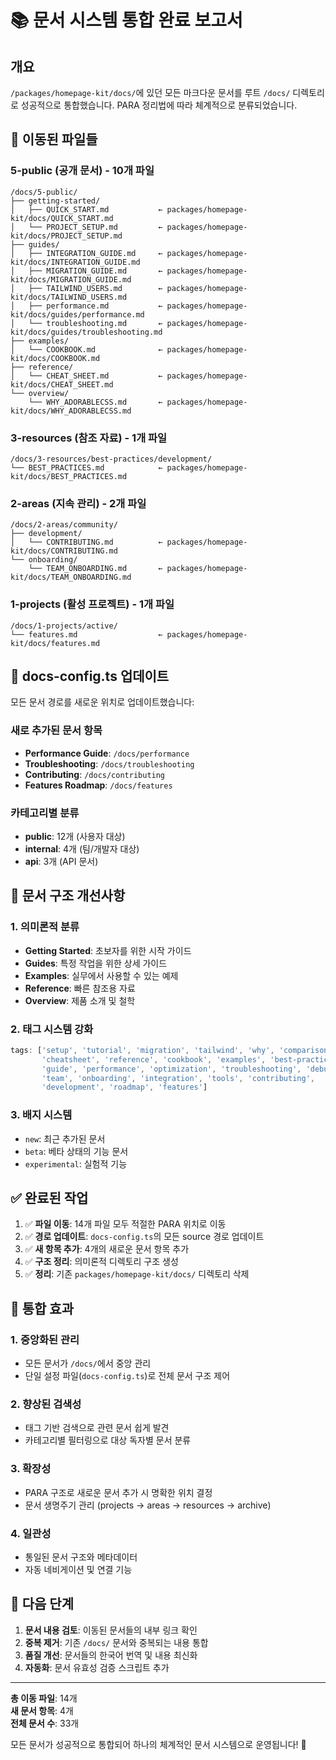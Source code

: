 # 📚 문서 시스템 통합 완료 보고서

## 개요

`/packages/homepage-kit/docs/`에 있던 모든 마크다운 문서를 루트 `/docs/` 디렉토리로 성공적으로 통합했습니다. PARA 정리법에 따라 체계적으로 분류되었습니다.

## 🎯 이동된 파일들

### 5-public (공개 문서) - 10개 파일
```
/docs/5-public/
├── getting-started/
│   ├── QUICK_START.md           ← packages/homepage-kit/docs/QUICK_START.md
│   └── PROJECT_SETUP.md         ← packages/homepage-kit/docs/PROJECT_SETUP.md
├── guides/
│   ├── INTEGRATION_GUIDE.md     ← packages/homepage-kit/docs/INTEGRATION_GUIDE.md
│   ├── MIGRATION_GUIDE.md       ← packages/homepage-kit/docs/MIGRATION_GUIDE.md
│   ├── TAILWIND_USERS.md        ← packages/homepage-kit/docs/TAILWIND_USERS.md
│   ├── performance.md           ← packages/homepage-kit/docs/guides/performance.md
│   └── troubleshooting.md       ← packages/homepage-kit/docs/guides/troubleshooting.md
├── examples/
│   └── COOKBOOK.md              ← packages/homepage-kit/docs/COOKBOOK.md
├── reference/
│   └── CHEAT_SHEET.md           ← packages/homepage-kit/docs/CHEAT_SHEET.md
└── overview/
    └── WHY_ADORABLECSS.md       ← packages/homepage-kit/docs/WHY_ADORABLECSS.md
```

### 3-resources (참조 자료) - 1개 파일
```
/docs/3-resources/best-practices/development/
└── BEST_PRACTICES.md            ← packages/homepage-kit/docs/BEST_PRACTICES.md
```

### 2-areas (지속 관리) - 2개 파일
```
/docs/2-areas/community/
├── development/
│   └── CONTRIBUTING.md          ← packages/homepage-kit/docs/CONTRIBUTING.md
└── onboarding/
    └── TEAM_ONBOARDING.md       ← packages/homepage-kit/docs/TEAM_ONBOARDING.md
```

### 1-projects (활성 프로젝트) - 1개 파일
```
/docs/1-projects/active/
└── features.md                  ← packages/homepage-kit/docs/features.md
```

## 📝 docs-config.ts 업데이트

모든 문서 경로를 새로운 위치로 업데이트했습니다:

### 새로 추가된 문서 항목
- **Performance Guide**: `/docs/performance`
- **Troubleshooting**: `/docs/troubleshooting`  
- **Contributing**: `/docs/contributing`
- **Features Roadmap**: `/docs/features`

### 카테고리별 분류
- **public**: 12개 (사용자 대상)
- **internal**: 4개 (팀/개발자 대상)
- **api**: 3개 (API 문서)

## 🎨 문서 구조 개선사항

### 1. 의미론적 분류
- **Getting Started**: 초보자를 위한 시작 가이드
- **Guides**: 특정 작업을 위한 상세 가이드
- **Examples**: 실무에서 사용할 수 있는 예제
- **Reference**: 빠른 참조용 자료
- **Overview**: 제품 소개 및 철학

### 2. 태그 시스템 강화
```typescript
tags: ['setup', 'tutorial', 'migration', 'tailwind', 'why', 'comparison', 
       'cheatsheet', 'reference', 'cookbook', 'examples', 'best-practices', 
       'guide', 'performance', 'optimization', 'troubleshooting', 'debugging',
       'team', 'onboarding', 'integration', 'tools', 'contributing', 
       'development', 'roadmap', 'features']
```

### 3. 배지 시스템
- `new`: 최근 추가된 문서
- `beta`: 베타 상태의 기능 문서
- `experimental`: 실험적 기능

## ✅ 완료된 작업

1. ✅ **파일 이동**: 14개 파일 모두 적절한 PARA 위치로 이동
2. ✅ **경로 업데이트**: `docs-config.ts`의 모든 source 경로 업데이트
3. ✅ **새 항목 추가**: 4개의 새로운 문서 항목 추가
4. ✅ **구조 정리**: 의미론적 디렉토리 구조 생성
5. ✅ **정리**: 기존 `packages/homepage-kit/docs/` 디렉토리 삭제

## 🔗 통합 효과

### 1. 중앙화된 관리
- 모든 문서가 `/docs/`에서 중앙 관리
- 단일 설정 파일(`docs-config.ts`)로 전체 문서 구조 제어

### 2. 향상된 검색성
- 태그 기반 검색으로 관련 문서 쉽게 발견
- 카테고리별 필터링으로 대상 독자별 문서 분류

### 3. 확장성
- PARA 구조로 새로운 문서 추가 시 명확한 위치 결정
- 문서 생명주기 관리 (projects → areas → resources → archive)

### 4. 일관성
- 통일된 문서 구조와 메타데이터
- 자동 네비게이션 및 연결 기능

## 🚀 다음 단계

1. **문서 내용 검토**: 이동된 문서들의 내부 링크 확인
2. **중복 제거**: 기존 `/docs/` 문서와 중복되는 내용 통합
3. **품질 개선**: 문서들의 한국어 번역 및 내용 최신화
4. **자동화**: 문서 유효성 검증 스크립트 추가

---

**총 이동 파일**: 14개  
**새 문서 항목**: 4개  
**전체 문서 수**: 33개  

모든 문서가 성공적으로 통합되어 하나의 체계적인 문서 시스템으로 운영됩니다! 🎉